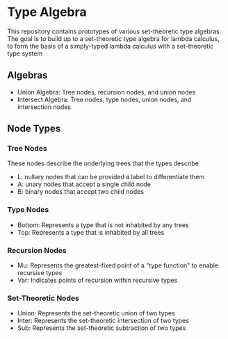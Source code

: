 # Type Algebra

This repository contains prototypes of various set-theoretic type algebras.
The goal is to build up to a set-theoretic type algebra for lambda calculus,
to form the basis of a simply-typed lambda calculus with a set-theoretic type system

## Algebras
- Union Algebra: Tree nodes, recursion nodes, and union nodes
- Intersect Algebra: Tree nodes, type nodes, union nodes, and intersection nodes

## Node Types
### Tree Nodes
These nodes describe the underlying trees that the types describe
- L: nullary nodes that can be provided a label to differentiate them
- A: unary nodes that accept a single child node
- B: binary nodes that accept two child nodes

### Type Nodes
- Bottom: Represents a type that is not inhabited by any trees
- Top: Represents a type that is inhabited by all trees

### Recursion Nodes
- Mu: Represents the greatest-fixed point of a "type function" to enable recursive types
- Var: Indicates points of recursion within recursive types

### Set-Theoretic Nodes
- Union: Represents the set-theoretic union of two types
- Inter: Represents the set-theoretic intersection of two types
- Sub: Represents the set-theoretic subtraction of two types
